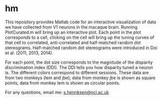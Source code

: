 # hm
This repository provides Matlab code for an interactive visualization of data we have collected
from V1 neurons in the macaque brain. Running PlotCurated.m will bring up an interactive plot.
Each point in the plot corresponds to a cell, clicking on the cell will bring up the tuning curves
of that cell to correlated, anti-correlated and half-matched random dot stereograms. Half-matched
random dot stereograms were introduced in Doi et al. (2011, 2013, 2014).

For each point, the dot size corresponds to the magnitude of the disparity discrimination index (DDI).
The DDI tells you how disparity tuned a neuron is. The different colors correspond to different
sessions. These data are from two monkeys (lem and jbe); data from monkey jbe is shown as square
points, data from monkey lem is shown as circular points.

For any questions, email me: s.henriksen@ncl.ac.uk
